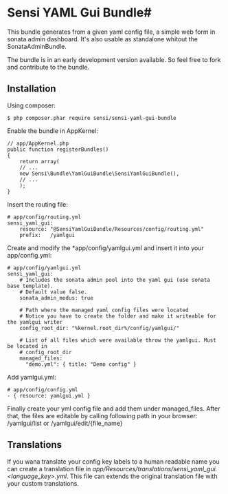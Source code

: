 # Sensi YAML Gui Bundle#

This bundle generates from a given yaml config file, a simple web form in sonata admin dashboard.
It's also usable as standalone whitout the SonataAdminBundle.

The bundle is in an early development version available. So feel free to fork and contribute to the bundle.

## Installation

Using composer:

    $ php composer.phar require sensi/sensi-yaml-gui-bundle
    
Enable the bundle in AppKernel:

    // app/AppKernel.php
    public function registerBundles()
    {
        return array(
        // ...
        new Sensi\Bundle\YamlGuiBundle\SensiYamlGuiBundle(),
        // ...
        );
    }
    
Insert the routing file:

	# app/config/routing.yml
    sensi_yaml_gui:
        resource: "@SensiYamlGuiBundle/Resources/config/routing.yml"
        prefix:   /yamlgui
        
Create and modify the *app/config/yamlgui.yml and insert it into your app/config.yml:

    # app/config/yamlgui.yml
    sensi_yaml_gui:
		# Includes the sonata admin pool into the yaml gui (use sonata base template). 
		# Default value false.
		sonata_admin_modus: true
	
		# Path where the managed yaml config files were located
		# Notice you have to create the folder and make it writeable for the yamlgui writer
		config_root_dir: "%kernel.root_dir%/config/yamlgui/"   
	
		# List of all files which were available throw the yamlgui. Must be located in 
		# config_root_dir
		managed_files:
		  "demo.yml": { title: "Demo config" }
    
Add yamlgui.yml: 

    # app/config/config.yml 
    - { resource: yamlgui.yml }
    
Finally create your yml config file and add them under managed_files. After that,
the files are editable by calling following path in your browser: /yamlgui/list or /yamlgui/edit/{file_name}

## Translations

If you wana translate your config key labels to a human readable name you can create a 
translation file in *app/Resources/translations/sensi_yaml_gui.<language_key>.yml*. This file can
extends the original translation file with your custom translations.


